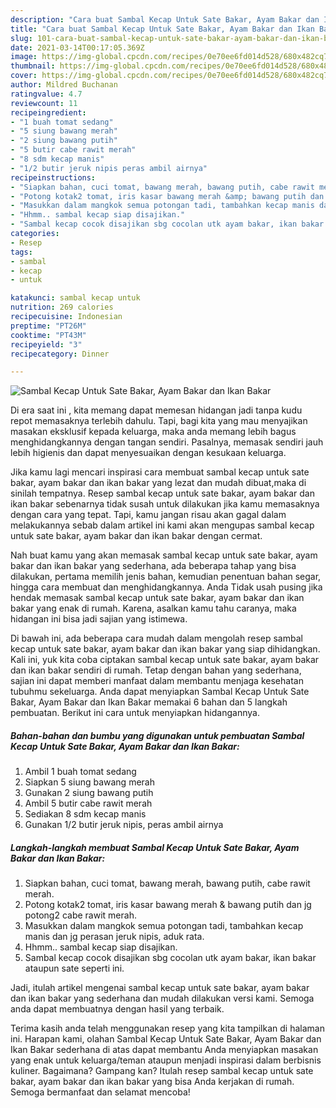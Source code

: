 ```yaml
---
description: "Cara buat Sambal Kecap Untuk Sate Bakar, Ayam Bakar dan Ikan Bakar yang enak Untuk Jualan"
title: "Cara buat Sambal Kecap Untuk Sate Bakar, Ayam Bakar dan Ikan Bakar yang enak Untuk Jualan"
slug: 101-cara-buat-sambal-kecap-untuk-sate-bakar-ayam-bakar-dan-ikan-bakar-yang-enak-untuk-jualan
date: 2021-03-14T00:17:05.369Z
image: https://img-global.cpcdn.com/recipes/0e70ee6fd014d528/680x482cq70/sambal-kecap-untuk-sate-bakar-ayam-bakar-dan-ikan-bakar-foto-resep-utama.jpg
thumbnail: https://img-global.cpcdn.com/recipes/0e70ee6fd014d528/680x482cq70/sambal-kecap-untuk-sate-bakar-ayam-bakar-dan-ikan-bakar-foto-resep-utama.jpg
cover: https://img-global.cpcdn.com/recipes/0e70ee6fd014d528/680x482cq70/sambal-kecap-untuk-sate-bakar-ayam-bakar-dan-ikan-bakar-foto-resep-utama.jpg
author: Mildred Buchanan
ratingvalue: 4.7
reviewcount: 11
recipeingredient:
- "1 buah tomat sedang"
- "5 siung bawang merah"
- "2 siung bawang putih"
- "5 butir cabe rawit merah"
- "8 sdm kecap manis"
- "1/2 butir jeruk nipis peras ambil airnya"
recipeinstructions:
- "Siapkan bahan, cuci tomat, bawang merah, bawang putih, cabe rawit merah."
- "Potong kotak2 tomat, iris kasar bawang merah &amp; bawang putih dan jg potong2 cabe rawit merah."
- "Masukkan dalam mangkok semua potongan tadi, tambahkan kecap manis dan jg perasan jeruk nipis, aduk rata."
- "Hhmm.. sambal kecap siap disajikan."
- "Sambal kecap cocok disajikan sbg cocolan utk ayam bakar, ikan bakar ataupun sate seperti ini."
categories:
- Resep
tags:
- sambal
- kecap
- untuk

katakunci: sambal kecap untuk 
nutrition: 269 calories
recipecuisine: Indonesian
preptime: "PT26M"
cooktime: "PT43M"
recipeyield: "3"
recipecategory: Dinner

---
```



![Sambal Kecap Untuk Sate Bakar, Ayam Bakar dan Ikan Bakar](https://img-global.cpcdn.com/recipes/0e70ee6fd014d528/680x482cq70/sambal-kecap-untuk-sate-bakar-ayam-bakar-dan-ikan-bakar-foto-resep-utama.jpg)

Di era  saat ini , kita memang dapat memesan hidangan jadi tanpa kudu repot memasaknya terlebih dahulu. Tapi, bagi kita yang mau menyajikan masakan eksklusif kepada keluarga, maka anda memang lebih bagus menghidangkannya dengan tangan sendiri. Pasalnya, memasak sendiri jauh lebih higienis dan dapat menyesuaikan dengan kesukaan keluarga.

Jika kamu lagi mencari inspirasi cara membuat sambal kecap untuk sate bakar, ayam bakar dan ikan bakar yang lezat dan mudah dibuat,maka di sinilah tempatnya. Resep sambal kecap untuk sate bakar, ayam bakar dan ikan bakar  sebenarnya tidak susah untuk dilakukan jika kamu memasaknya dengan cara yang tepat. Tapi, kamu jangan risau akan gagal dalam melakukannya 
sebab dalam artikel ini kami akan mengupas sambal kecap untuk sate bakar, ayam bakar dan ikan bakar dengan cermat.  



Nah buat kamu yang akan memasak sambal kecap untuk sate bakar, ayam bakar dan ikan bakar yang sederhana, ada beberapa tahap yang bisa dilakukan, pertama memilih jenis bahan, kemudian penentuan bahan segar, hingga cara membuat dan menghidangkannya. Anda Tidak usah pusing jika hendak memasak sambal kecap untuk sate bakar, ayam bakar dan ikan bakar yang enak di rumah. Karena, asalkan kamu  tahu caranya, maka hidangan ini bisa jadi sajian yang istimewa.

Di bawah ini, ada beberapa cara mudah dalam mengolah resep sambal kecap untuk sate bakar, ayam bakar dan ikan bakar yang siap dihidangkan. Kali ini, yuk kita coba ciptakan sambal kecap untuk sate bakar, ayam bakar dan ikan bakar sendiri di rumah. Tetap dengan bahan yang sederhana, sajian ini dapat memberi manfaat dalam membantu menjaga kesehatan tubuhmu sekeluarga. Anda dapat menyiapkan Sambal Kecap Untuk Sate Bakar, Ayam Bakar dan Ikan Bakar memakai 6 bahan dan 5 langkah pembuatan. Berikut ini cara untuk menyiapkan hidangannya.

<!--inarticleads1-->

##### Bahan-bahan dan bumbu yang digunakan untuk pembuatan Sambal Kecap Untuk Sate Bakar, Ayam Bakar dan Ikan Bakar:

1. Ambil 1 buah tomat sedang
1. Siapkan 5 siung bawang merah
1. Gunakan 2 siung bawang putih
1. Ambil 5 butir cabe rawit merah
1. Sediakan 8 sdm kecap manis
1. Gunakan 1/2 butir jeruk nipis, peras ambil airnya




<!--inarticleads2-->

##### Langkah-langkah membuat Sambal Kecap Untuk Sate Bakar, Ayam Bakar dan Ikan Bakar:

1. Siapkan bahan, cuci tomat, bawang merah, bawang putih, cabe rawit merah.
1. Potong kotak2 tomat, iris kasar bawang merah &amp; bawang putih dan jg potong2 cabe rawit merah.
1. Masukkan dalam mangkok semua potongan tadi, tambahkan kecap manis dan jg perasan jeruk nipis, aduk rata.
1. Hhmm.. sambal kecap siap disajikan.
1. Sambal kecap cocok disajikan sbg cocolan utk ayam bakar, ikan bakar ataupun sate seperti ini.




Jadi, itulah artikel mengenai  sambal kecap untuk sate bakar, ayam bakar dan ikan bakar  yang sederhana dan mudah dilakukan versi kami. Semoga anda dapat membuatnya dengan hasil yang terbaik. 

Terima kasih anda telah menggunakan resep yang kita tampilkan di halaman ini. Harapan kami, olahan  Sambal Kecap Untuk Sate Bakar, Ayam Bakar dan Ikan Bakar sederhana di atas dapat membantu Anda menyiapkan masakan yang enak untuk keluarga/teman ataupun menjadi inspirasi dalam berbisnis kuliner. Bagaimana? Gampang kan? Itulah resep sambal kecap untuk sate bakar, ayam bakar dan ikan bakar yang bisa Anda kerjakan di rumah. Semoga bermanfaat dan selamat mencoba!

